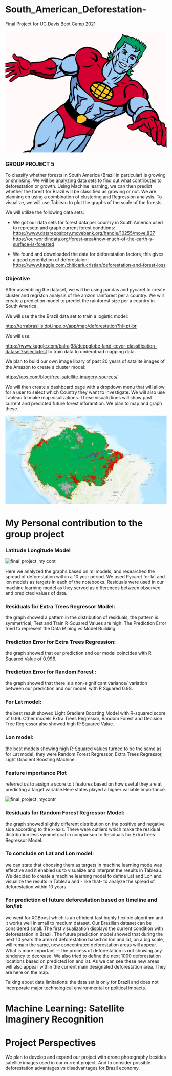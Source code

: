 # South_American_Deforestation-
Final Project for UC Davis Boot Camp 2021

![NPLCC](images/I_have_the_power.png)



### GROUP PROJECT 5

To classify whether forests in South America (Brazil in particular) is growing or shrinking. 
We will be analyzing data sets to find out what contributes to deforestation or growth.
Using Machine learning, we can then predict whether the forest for Brazil will be classified as growing or not.  We are planning on using a combination of clustering and Regression analysis. 
To visualize, we will use Tableau to plot the graphs of the scale of the forests.

We will utilize the following data sets:


* We got our data sets for forest data per country in South America used to represetn and graph current forest condtions:
https://www.datarepository.movebank.org/handle/10255/move.837
https://ourworldindata.org/forest-area#how-much-of-the-earth-s-surface-is-forested

* We found and downloaded the data for deforestation factors, this gives a good generilztion of deforestaion:
https://www.kaggle.com/chiticariucristian/deforestation-and-forest-loss


### Objective

After assembling the dataset, we will be using pandas and pycaret to create cluster and regrston analysis of the amzon rainforest per a country. We will create a prediction model to predict the rainforest size per a country in South America.

We will use the the Brazil data set to train a logistic model: 

http://terrabrasilis.dpi.inpe.br/app/map/deforestation?hl=pt-br


We will use:

https://www.kaggle.com/balraj98/deepglobe-land-cover-classification-dataset?select=test to train data to underatnad mapping data. 


We plan to build our own image libary of past 20 years of satalite images of the Amazon to create a cluster model:

https://eos.com/blog/free-satellite-imagery-sources/ 

We will then create a dashboard page with a dropdown menu that will allow for a user to select which Country they want to investigate. We will also use Tableau to make map visulizations. 
These visualiztions will show past current and predicted future forest inforamtion. We plan to map and graph these. 

![NPLCC](images/Rain_forest.png)



# My Personal contribution to the group project

### Latitude Longitude Model

![final_project_my cont](https://user-images.githubusercontent.com/68763904/127590267-8aff73b9-87cb-4bd7-be86-eaca8d19983f.PNG)

Here we analyzed the graphs based on ml models, and  researched the spread of deforestation within a 10 year period. We used Pycaret for lat and lon models as targets in each of the notebooks. 
Residuals were used in our machine learning model as they served as differences between observed and predicted values of data. 





### Residuals for Extra Trees Regressor Model: 

the graph showed a pattern in the distribution of residuals, the pattern is symmetrical, Test and Train  R-Squared Values are high.
The Prediction Error tried to represent the Data Mining vs Model Building.


### Prediction Error for Extra Trees Regression: 
the graph showed that our prediction and our model coincides with R-Squared Value of 0.996.


### Prediction Error for Random Forest : 
the graph showed that there is a non-significant variance/ variation between our prediction and our model, with R Squared 0.98.


### For Lat model: 
the best result showed Light Gradient Boosting Model with R-squared score      of 0.99. Other models Extra Trees Regressor, Random Forest and Decision Tree Regressor also showed high R-Squared Value.


### Lon model:  
the best models showing high R-Squared values turned to be the same as for Lat model, they were  Random Forest Regressor, Extra Trees Regressor, Light Gradient Boosting Machine.


### Feature importance Plot
referred us  to assign a score to t features based on how useful they are at predicting a target variable.Here states played a higher variable importance.



![final_project_mycontr](https://user-images.githubusercontent.com/68763904/127590354-eee262c1-799e-4c65-bed4-466733d9c86d.PNG)

### Residuals for Random Forest Regressor Model: 
the graph showed slightly different distribution on the positive and negative side according to the x-axis. There were outliers which make the residual distribution less symmetrical in comparison to Residuals for ExtraTrees Regressor Model.


### To conclude on Lat and Lon model: 
we can state that choosing them as targets in machine learning mode was effective and it enabled us to visualize and interpret the results in Tableau.
We decided to create a machine learning model to  define Lat and Lon and visualize the results in Tableau and - like that- to  analyze the spread of deforestation within  10 years. 



### For prediction of future deforestation based on timeline and lon/lat
we went for XGBoost which is an efficient fast highly flexible algorithm and   it works well in small to medium dataset. Our Brazilian dataset can be considered small. The first visualization displays the current condition with deforestation in Brazil. The future prediction model showed that during the next 10 years the area of deforestation based on lon and lat,  on a big scale, will remain the same, new concentrated deforestation areas will appear. What is more important -- the process of deforestation is not showing any tendency to decrease. We also tried to define  the next 1000 deforestation  locations based on predicted lon and lat. As we can see these new areas will also appear within the current main designated deforestation area. They are here on the map.

Talking about data limitations:  the data set is only for Brazil and does not incorporate major technological environmental or political impacts. 

# Machine Learning: Satellite Imaginery Recognition


# Project Perspectives
We plan to develop and expand our project with  drone photography besides satellite images used in our current project. And to consider possible deforestation advantages vs disadvantages for Brazil economy.

